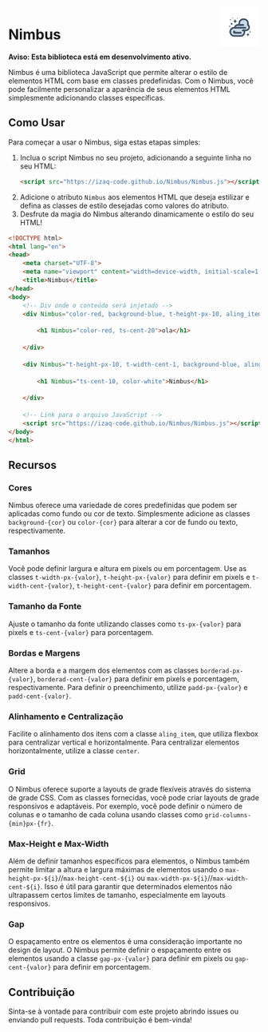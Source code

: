 <img src="Img/logo-nimbus.png" alt="Logo Nimbus" width="80" align="right">

# Nimbus

**Aviso: Esta biblioteca está em desenvolvimento ativo.**

Nimbus é uma biblioteca JavaScript que permite alterar o estilo de elementos HTML com base em classes predefinidas. Com o Nimbus, você pode facilmente personalizar a aparência de seus elementos HTML simplesmente adicionando classes específicas.

## Como Usar

Para começar a usar o Nimbus, siga estas etapas simples:

1. Inclua o script Nimbus no seu projeto, adicionando a seguinte linha no seu HTML:
   ```html
   <script src="https://izaq-code.github.io/Nimbus/Nimbus.js"></script>
   ```
2. Adicione o atributo `Nimbus` aos elementos HTML que deseja estilizar e defina as classes de estilo desejadas como valores do atributo.
3. Desfrute da magia do Nimbus alterando dinamicamente o estilo do seu HTML!

```html
<!DOCTYPE html>
<html lang="en">
<head>
    <meta charset="UTF-8">
    <meta name="viewport" content="width=device-width, initial-scale=1.0">
    <title>Nimbus</title>
</head>
<body>
    <!-- Div onde o conteúdo será injetado -->
    <div Nimbus="color-red, background-blue, t-height-px-10, aling_item, center, t-width-cent-1, aling_item_center, borderad-px-5">

        <h1 Nimbus="color-red, ts-cent-20">ola</h1>
        
    </div>
    
    <div Nimbus="t-height-px-10, t-width-cent-1, background-blue, aling_item_center, aling_item">

        <h1 Nimbus="ts-cent-10, color-white">Nimbus</h1>

    </div>

    <!-- Link para o arquivo JavaScript -->
    <script src="https://izaq-code.github.io/Nimbus/Nimbus.js"></script>
</body>
</html>
```

## Recursos

### Cores

Nimbus oferece uma variedade de cores predefinidas que podem ser aplicadas como fundo ou cor de texto. Simplesmente adicione as classes `background-{cor}` ou `color-{cor}` para alterar a cor de fundo ou texto, respectivamente.

### Tamanhos

Você pode definir largura e altura em pixels ou em porcentagem. Use as classes `t-width-px-{valor}`, `t-height-px-{valor}` para definir em pixels e `t-width-cent-{valor}`, `t-height-cent-{valor}` para definir em porcentagem.

### Tamanho da Fonte

Ajuste o tamanho da fonte utilizando classes como `ts-px-{valor}` para pixels e `ts-cent-{valor}` para porcentagem.

### Bordas e Margens

Altere a borda e a margem dos elementos com as classes `borderad-px-{valor}`, `borderad-cent-{valor}` para definir em pixels e porcentagem, respectivamente. Para definir o preenchimento, utilize `padd-px-{valor}` e `padd-cent-{valor}`.

### Alinhamento e Centralização

Facilite o alinhamento dos itens com a classe `aling_item`, que utiliza flexbox para centralizar vertical e horizontalmente. Para centralizar elementos horizontalmente, utilize a classe `center`.

### Grid

O Nimbus oferece suporte a layouts de grade flexíveis através do sistema de grade CSS. Com as classes fornecidas, você pode criar layouts de grade responsivos e adaptáveis. Por exemplo, você pode definir o número de colunas e o tamanho de cada coluna usando classes como `grid-columns-{min}px-{fr}`.

### Max-Height e Max-Width

Além de definir tamanhos específicos para elementos, o Nimbus também permite limitar a altura e largura máximas de elementos usando o `max-height-px-${i}`//`max-height-cent-${i}` ou `max-width-px-${i}`//`max-width-cent-${i}`. Isso é útil para garantir que determinados elementos não ultrapassem certos limites de tamanho, especialmente em layouts responsivos.

### Gap

O espaçamento entre os elementos é uma consideração importante no design de layout. O Nimbus permite definir o espaçamento entre os elementos usando a classe `gap-px-{valor}` para definir em pixels ou `gap-cent-{valor}` para definir em porcentagem.

## Contribuição

Sinta-se à vontade para contribuir com este projeto abrindo issues ou enviando pull requests. Toda contribuição é bem-vinda!